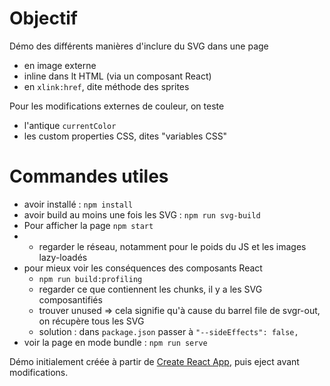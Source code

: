 # Objectif

Démo des différents manières d'inclure du SVG dans une page
- en image externe
- inline dans lt HTML (via un composant React)
- en `xlink:href`, dite méthode des sprites

Pour les modifications externes de couleur, on teste
- l'antique `currentColor`
- les custom properties CSS, dites "variables CSS"


# Commandes utiles

- avoir installé : `npm install`
- avoir build au moins une fois les SVG : `npm run svg-build`
- Pour afficher la page `npm start`
- - regarder le réseau, notamment pour le poids du JS et les images lazy-loadés
- pour mieux voir les conséquences des composants React
  - `npm run build:profiling`
  - regarder ce que contiennent les chunks, il y a les SVG composantifiés
  - trouver unused => cela signifie qu'à cause du barrel file de svgr-out, on récupère tous les SVG
  - solution : dans `package.json` passer à `"--sideEffects": false,`
- voir la page en mode bundle : `npm run serve`



Démo initialement créée à partir de [Create React App](https://github.com/facebook/create-react-app), puis eject avant modifications.

